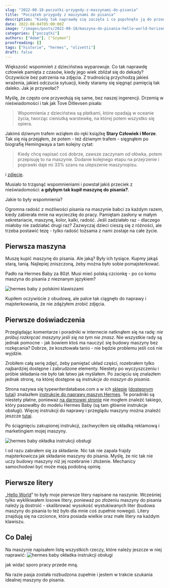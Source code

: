 ```yaml
---
slug: "2022-08-18-poczatki-przygody-z-maszynami-do-pisania"
title: "Początek przygody z maszynami do pisania"
description: "Kiedy tak naprawdę się zaczęła i co popchnęło ją do przodu."
date: 2022-08-04T05:00:00Z
image: "/images/posts/2022-08-18/maszyna-do-pisania-hello-world-horizontal.jpeg"
categories: ["początki"]
authors: ["Adam"], ["Szymon"]
proofreading: []
tags: ["historie", "hermes", "olivetti"]
draft: false
---
```


Większość wspomnień z dzieciństwa wyparowuje. Co tak naprawdę człowiek pamięta z czasów, kiedy jego wiek zbliżał się do dekady? Oczywiście bez patrzenia na zdjęcia. Z trudnością przychodzą jakieś wrażenia, jakieś odczucia sytuacji, kiedy staramy się sięgnąć pamięcią tak daleko. Jak je przywołać?

Myślę, że często one przywołują się same, bez naszej ingerencji. Drzemią w nieświadomości i tak jak Tove Ditlevsen pisała:

> Wspomnienia z dzieciństwa są płatkami, które opadają w oceanie życia, tworząc cieniutką warstewkę, na której potem wszystko się opiera.

Jakimś dziwnym trafem wziąłem do ręki książkę __Stary Człowiek i Morze__. Tak się nią przejąłem, że potem - też dziwnym trafem - sięgnąłem po biografię Hemingwaya a tam kolejny cytat:

> Kiedy chcę napisać coś dobrze, zawsze zaczynam od ołówka, potem przepisuję to na maszynie. Dodanie kolejnego etapu na przejrzenie i poprawki daje mi 33% szans na ulepszenie maszynopisu.

i [zdjęcie][1].

Musiało to trząsnąć wspomnieniami i powstał jakiś przeciek z nieświadomości: __a gdybym tak kupił maszynę do pisania?__.

Jakie to były wspomnienia?

Ogromna radość z możliwości pisania na maszynie babci za każdym razem, kiedy zabierała mnie na wycieczkę do pracy. Pamiętam zasłony w małym sekretariacie, maszynę, kolor, kalki, radość. Jeśli zadziałało raz - dlaczego miałoby nie zadziałać drugi raz? Zazwyczaj dzieci cieszą się z różności, ale trzeba postawić tezę - tylko radość tożsama z nami zostaje na całe życie.


## Pierwsza maszyna

Muszę kupić maszynę do pisania. Ale jaką? Były ich tysiące. Kupmy jakąś starą, tanią. Najlepiej zniszczoną, żeby można było sobie pomajsterkować.

Padło na Hermes Baby za 80zł. Musi mieć polską czcionkę - po co komu maszyna do pisania z nieznanym językiem?

![hermes baby z polskimi klawiszami](./images/posts/2022-08-18/maszyna-do-pisania-hermes-baby-szwajcarska-made-in-germany.jpg)

Kupiłem oczywiście z obudową, ale palce tak ciągnęło do naprawy i majsterkowania, że nie zdążyłem zrobić zdjęcia.


[1]: https://assets2.cbsnewsstatic.com/hub/i/r/2016/01/08/4247093e-69a4-4e6d-94b8-0d484d6b40c2/thumbnail/1200x630/3d637c934fbeeace8e773bf18fcb4555/ernest-hemingway-typewriter-promo.jpg

## Pierwsze doświadczenia

Przeglądając komentarze i poradniki w internecie natknąłem się na radę: _nie próbuj rozkręcać maszyny jeśli się na tym nie znasz_. Nie wszystkie rady są jednak pomocne - jak bowiem ktoś ma nauczyć się budowy maszyny bez rozkęcania? Dobrze, że kosztowała tanio - nie będzie problemu jeśli coś nie wyjdzie.

Zrobiłem całą serię zdjęć, żeby pamiętać układ części, rozebrałem tylko najbardziej dostępne i zabrudzone elementy. Niestety po wyczyszczeniu i próbie składania nie było tak łatwo jak myślałem. Po zacięciu się znalazłem jednak stronę, na której dostępne są _instrukcje do maszyn do pisania_.

Strona nazywa się typewriterdatabase.com a w ich [sklepie][1] ([dostępnym tutaj][2]) znalazłem [instrukcje do naprawy maszyn Hermes][2]. Te poradniki są niestety płatne, poniewaz [na darmowej stronie][3] nie mogłem znaleźć takiego, który pasowałby do modelu Hermes Baby (są tam głównie instrukcje obsługi). Więcej instrukcji do naprawy i przeglądu maszyny można znaleźć jeszcze [tutaj][5].

Po ściągnięciu zakupionej instrukcji, zachwyciłem się okładką reklamową i marketingiem mojej maszyny.

![hermes baby okładka instrukcji obsługi](./images/posts/2022-08-18/the-hermes-rocket-and-baby-typewriter-repair-bible-ebook-cover.png)

I od razu zabrałem się za składanie. Nic tak nie zapala frajdy majsterkowicza jak składanie maszyny do pisania. Myślę, że nic tak nie uczy budowy maszyny niż jej rozebranie i złożenie. Mechanicy samochodowi być może mają podobną opinię.

## Pierwsze litery

„[Hello World][4]” to były moje pierwsze litery napisane na naszynie. Wcześniej tylko wyklikiwałem losowe litery, ponieważ po złożeniu maszyny do pisania należy ją dostroić - skalibrować wysokość wystukiwanych liter (budowa maszyny do pisania to też było dla mnie coś zupełnie nowego). Litery znajdują się na czcionce, która posiada wielkie oraz małe litery na każdym klawiszu.

## Co Dalej

Na maszynie napisałem listę wszystkich rzeczy, które należy jeszcze w niej naprawić:
![hermes baby okładka instrukcji obsługi](./images/posts/2022-08-18/narzedzia-do-naprawy-maszyny-maszynolit.jpeg)

jak widać sporo pracy przede mną.

Na razie pasja została rozbudzona zupełnie i jestem w trakcie szukania idealnej maszyny do pisania.


[1]: https://twdb.sellfy.store/
[2]: https://twdb.sellfy.store/hermes-typewriters/
[3]: https://site.xavier.edu/polt/typewriters/tw-manuals.html#servicemanuals
[4]: https://pl.wikipedia.org/wiki/Hello_world
[5]: https://www.mrmrsvintagetypewriters.com/pages/typewriter-manuals-page
